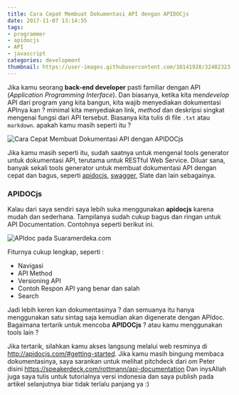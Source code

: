```yaml
---
title: Cara Cepat Membuat Dokumentasi API dengan APIDOCjs
date: 2017-11-07 13:14:55
tags:
- programmer
- apidocjs
- API
- javascript
categories: development
thumbnail: https://user-images.githubusercontent.com/10141928/32482323-bf6f7e40-c3c9-11e7-9be3-3c0acf14ab2c.png
---
```

Jika kamu seorang **back-end developer** pasti familiar dengan API (*Application Programming Interface*). Dan biasanya, ketika kita men*develop* API dari program yang kita bangun, kita wajib menyediakan dokumentasi APInya kan ? minimal kita menyediakan link, *method* dan deskripsi singkat mengenai fungsi dari API tersebut. Biasanya kita tulis di file `.txt` atau `markdown`. apakah kamu masih seperti itu ?
<!-- more -->
![Cara Cepat Membuat Dokumentasi API dengan APIDOCjs](https://user-images.githubusercontent.com/10141928/32482323-bf6f7e40-c3c9-11e7-9be3-3c0acf14ab2c.png)

 Jika kamu masih seperti itu, sudah saatnya untuk mengenal tools generator untuk dokumentasi API, terutama untuk RESTful Web Service. Diluar sana, banyak sekali tools generator untuk membuat dokumentasi API dengan cepat dan bagus, seperti [apidocjs](http://apidocjs.com/), [swagger](https://swagger.io/), Slate dan lain sebagainya.

### APIDOCjs

Kalau dari saya sendiri saya lebih suka menggunakan **apidocjs** karena mudah dan sederhana. Tampilanya sudah cukup bagus dan ringan untuk API Documentation. Contohnya seperti berikut ini.

![APIdoc pada Suaramerdeka.com](https://user-images.githubusercontent.com/10141928/32480366-027fc9d2-c3c1-11e7-959b-9fc3ea7ae480.jpg)

Fiturnya cukup lengkap, seperti :
- Navigasi
- API Method
- Versioning API
- Contoh Respon API yang benar dan salah
- Search

Jadi lebih keren kan dokumentasinya ? dan semuanya itu hanya menggunakan satu sintag saja kemudian akan digenerate dengan APIdoc. Bagaimana tertarik untuk mencoba **APIDOCjs** ? atau kamu menggunakan tools lain ?

Jika tertarik, silahkan kamu akses langsung melalui web resminya di http://apidocjs.com/#getting-started. Jika kamu masih bingung membaca dokumentasinya, saya sarankan untuk melihat pitchdeck dari om Peter disini https://speakerdeck.com/rottmann/api-documentation
Dan inysAllah juga saya tulis untuk tutorialnya versi indonesia dan saya publish pada artikel selanjutnya biar tidak terlalu panjang ya :)
